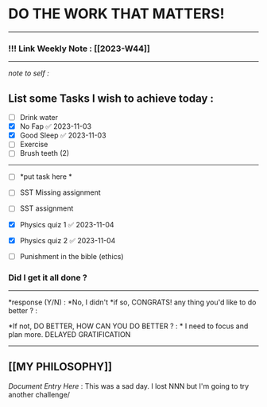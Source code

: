
# DO THE WORK THAT MATTERS!

--- 
### !!! Link Weekly Note : [[2023-W44]] 
---
*note to self  :*  
## List some Tasks I wish to achieve today  :
- [ ] Drink water
- [x] No Fap ✅ 2023-11-03
- [x] Good Sleep ✅ 2023-11-03
- [ ] Exercise
- [ ] Brush teeth (2) 
---
- [ ] *put task here *
- [ ] SST Missing assignment
- [ ] SST assignment
- [x] Physics quiz 1 ✅ 2023-11-04
- [x] Physics quiz 2 ✅ 2023-11-04
- [ ] Punishment in the bible (ethics)


### Did I get it all done ? 
--- 
  *response (Y/N) : *No, I didn't 
*if so, CONGRATS! 
any thing you'd like to do better ? : 
  
*If not, DO BETTER, 
HOW CAN YOU DO BETTER ?  : *     I need to focus and plan more. DELAYED GRATIFICATION

---


[[MY PHILOSOPHY]]
 ---
_Document Entry Here_ : This was a sad day. I lost NNN but I'm going to try another challenge/ 
